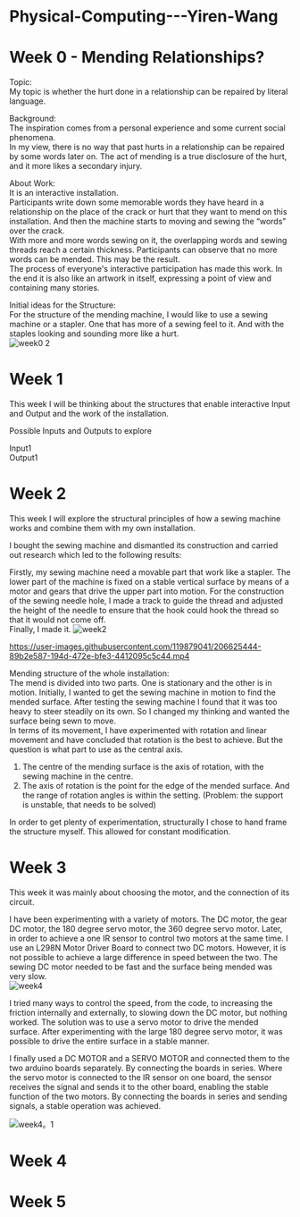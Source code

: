 # Physical-Computing---Yiren-Wang
# Week 0 - Mending Relationships?   
Topic:  
My topic is whether the hurt done in a relationship can be repaired by literal language. 

Background:  
The inspiration comes from a personal experience and some current social phenomena.  
In my view, there is no way that past hurts in a relationship can be repaired by some words later on. The act of mending is a true disclosure of the hurt, and it more likes a secondary injury.  

About Work:  
It is an interactive installation.  
Participants write down some memorable words they have heard in a relationship on the place of the crack or hurt that they want to mend on this installation. And then the machine starts to moving and sewing the “words” over the crack.  
With more and more words sewing on it, the overlapping words and sewing threads reach a certain thickness. Participants can observe that no more words can be mended. This may be the result.  
The process of everyone's interactive participation has made this work. In the end it is also like an artwork in itself, expressing a point of view and containing many stories.

Initial ideas for the Structure:  
For the structure of the mending machine, I would like to use a sewing machine or a stapler. One that has more of a sewing feel to it. And with the staples looking and sounding more like a hurt.  
![week0 2](https://user-images.githubusercontent.com/119879041/206622711-4c3d4c89-094c-4eb7-8f06-1b0602e82517.jpg)

  
   
# Week 1
This week I will be thinking about the structures that enable interactive Input and Output and the work of the installation.

Possible Inputs and Outputs to explore

Input1  
Output1 

# Week 2  
This week I will explore the structural principles of how a sewing machine works and combine them with my own installation. 
  
I bought the sewing machine and dismantled its construction and carried out research which led to the following results: 

Firstly, my sewing machine need a movable part that work like a stapler. The lower part of the machine is fixed on a stable vertical surface by means of a motor and gears that drive the upper part into motion. For the construction of the sewing needle hole, I made a track to guide the thread and adjusted the height of the needle to ensure that the hook could hook the thread so that it would not come off.  
Finally, I made it. 
![week2](https://user-images.githubusercontent.com/119879041/206621432-28a9a8af-09f9-43c5-b372-ac5fc1d5de08.jpg) 

https://user-images.githubusercontent.com/119879041/206625444-89b2e587-194d-472e-bfe3-4412095c5c44.mp4

Mending structure of the whole installation:  
The mend is divided into two parts. One is stationary and the other is in motion. Initially, I wanted to get the sewing machine in motion to find the mended surface. After testing the sewing machine I found that it was too heavy to steer steadily on its own. So I changed my thinking and wanted the surface being sewn to move.  
In terms of its movement, I have experimented with rotation and linear movement and have concluded that rotation is the best to achieve. But the question is what part to use as the central axis.  

1. The centre of the mending surface is the axis of rotation, with the sewing machine in the centre. 
2. The axis of rotation is the point for the edge of the mended surface. And the range of rotation angles is within the setting. (Problem: the support is unstable, that needs to be solved)  


In order to get plenty of experimentation, structurally I chose to hand frame the structure myself. This allowed for constant modification. 



# Week 3
This week it was mainly about choosing the motor, and the connection of its circuit.  
  
I have been experimenting with a variety of motors. The DC motor, the gear DC motor, the 180 degree servo motor, the 360 degree servo motor. 
Later, in order to achieve a one IR sensor to control two motors at the same time. I use an L298N Motor Driver Board to connect two DC motors. However, it is not possible to achieve a large difference in speed between the two. The sewing DC motor needed to be fast and the surface being mended was very slow.  
![week4](https://user-images.githubusercontent.com/119879041/206632161-3b122134-96f6-4273-a9ac-f04cabb28f77.jpg)

I tried many ways to control the speed, from the code, to increasing the friction internally and externally, to slowing down the DC motor, but nothing worked. The solution was to use a servo motor to drive the mended surface. After experimenting with the large 180 degree servo motor, it was possible to drive the entire surface in a stable manner.  

I finally used a DC MOTOR and a SERVO MOTOR and connected them to the two arduino boards separately. By connecting the boards in series. Where the servo motor is connected to the IR sensor on one board, the sensor receives the signal and sends it to the other board, enabling the stable function of the two motors.
By connecting the boards in series and sending signals, a stable operation was achieved.

![week4。1](https://user-images.githubusercontent.com/119879041/206634198-22210ae8-abd0-4eff-9495-33b1f07bcb65.jpg)

# Week 4

# Week 5


